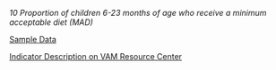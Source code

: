 *10 Proportion of children 6-23 months of age who receive a minimum acceptable diet (MAD)*

[Sample Data](https://github.com/WFP-VAM/RAMResourcesScripts/blob/dev/Static/Nut_MAD/MAD_submodule_RepeatMAD.csv)

[Indicator Description on VAM Resource Center](https://www.tutorialsandyou.com/markdown/ 'Learn Markdown')
